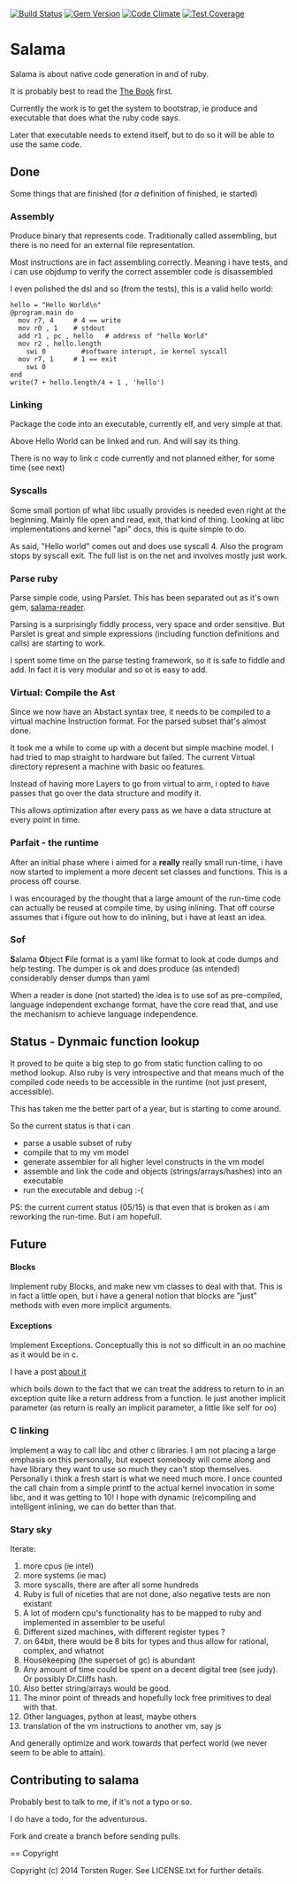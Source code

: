 [![Build Status](https://travis-ci.org/salama/salama.svg?branch=master)](https://travis-ci.org/salama/salama)
[![Gem Version](https://badge.fury.io/rb/salama.svg)](http://badge.fury.io/rb/salama)
[![Code Climate](https://codeclimate.com/github/salama/salama/badges/gpa.svg)](https://codeclimate.com/github/salama/salama)
[![Test Coverage](https://codeclimate.com/github/salama/salama/badges/coverage.svg)](https://codeclimate.com/github/salama/salama)

# Salama

Salama is about native code generation in and of ruby.

It is probably best to read the [The Book](http://dancinglightning.gitbooks.io/the-object-machine/content/) first.

Currently the work is to get the system to bootstrap, ie produce and executable that does what the ruby code says.

Later that executable needs to extend itself, but to do so it will be able to use the same code.

## Done

 Some things that are finished (for *a* definition of finished, ie started)

### Assembly

Produce binary that represents code.
Traditionally called assembling, but there is no need for an external file representation.

Most instructions are in fact assembling correctly. Meaning i have tests, and i can use objdump to
verify the correct assembler code is disassembled

I even polished the dsl and so (from the tests), this is a valid hello world:

    hello = "Hello World\n"
    @program.main do
      mov r7, 4     # 4 == write
      mov r0 , 1    # stdout
      add r1 , pc , hello   # address of "hello World"
      mov r2 , hello.length
    	swi 0         #software interupt, ie kernel syscall
      mov r7, 1     # 1 == exit
    	swi 0
    end
    write(7 + hello.length/4 + 1 , 'hello')

### Linking

Package the code into an executable, currently elf, and very simple at that.

Above Hello World can be linked and run. And will say its thing.

There is no way to link c code currently and not planned either, for some time (see next)

### Syscalls

Some small portion of what libc usually provides is needed even right at the beginning.
Mainly file open and read, exit, that kind of thing. Looking at libc implementations and
kernel "api" docs, this is quite simple to do.

As said, "Hello world" comes out and does use syscall 4.
Also the program stops by syscall exit.
The full list is on the net and involves mostly just work.

### Parse ruby

Parse simple code, using Parslet. This has been separated out as it's own gem, [salama-reader](https://github.com/salama/salama-reader).

Parsing is a surprisingly fiddly process, very space and order sensitive. But Parslet is great and
simple expressions (including function definitions and calls) are starting to work.

I spent some time on the parse testing framework, so it is safe to fiddle and add.
In fact it is very modular and  so ot is easy to add.

### Virtual: Compile the Ast

Since we now have an Abstact syntax tree, it needs to be compiled to a virtual machine Instruction format.
For the parsed subset that's almost done.

It took me a while to come up with a decent but simple machine model. I had tried to map straight to hardware
but failed. The current Virtual directory represent a machine with basic oo features.

Instead of having more Layers to go from virtual to arm, i opted to have passes that go over the data structure
and modify it.

This allows optimization after every pass as we have a data structure at every point in time.

### Parfait - the runtime

After an initial phase where i aimed for a **really** really small run-time, i have now started to
implement a more decent set classes and functions. This is a process off course.

I was encouraged by the thought that a large amount of the run-time code can actually be
reused at compile time, by using inlining. That off course assumes that i figure out how to do
inlining, but i have at least an idea.


### Sof

**S**alama **O**bject **F**ile format is a yaml like format to look at code dumps and help testing.
The dumper is ok and does produce (as intended) considerably denser dumps than yaml

When a reader is done (not started) the idea is to use sof as pre-compiled, language independent
exchange format, have the core read that, and use the mechanism to achieve language independence.

## Status - Dynmaic function lookup

It proved to be quite a big step to go from static function calling to oo method lookup.
Also ruby is very introspective and that means much of the compiled code needs to be accessible
in the runtime (not just present, accessible).

This has taken me the better part of a year, but is starting to come around.

So the current status is that i can

- parse a usable subset of ruby
- compile that to my vm model
- generate assembler for all higher level constructs in the vm model
- assemble and link the code and objects (strings/arrays/hashes) into an executable
- run the executable and debug :-(

PS: the current current status (05/15) is that even that is broken as i am reworking the run-time.
But i am hopefull.

## Future

#### Blocks

Implement ruby Blocks, and make new vm classes to deal with that. This is in fact a little open,
but i have a general notion that blocks are "just" methods with even more implicit arguments.

#### Exceptions

Implement Exceptions. Conceptually this is not so difficult in an oo machine as it would be in c.

I have a post [about it](http://salama.github.io/2014/06/27/an-exceptional-though.html)

which boils down to the fact that we can treat the address to return to in an exception quite
like a return address from a function. Ie just another implicit parameter
(as return is really an implicit parameter, a little like self for oo)

### C linking

Implement a way to call libc and other c libraries. I am not placing a large emphasis on this personally,
but expect somebody will come along and have library they want to use so much they can't stop themselves.
Personally i think a fresh start is what we need much more. I once counted the call chain from a simple
printf to the actual kernel invocation in some libc, and it was getting to 10!
I hope with dynamic (re)compiling and intelligent inlining, we can do better than that.

### Stary sky

Iterate:

1. more cpus (ie intel)
2. more systems (ie mac)
3. more syscalls, there are after all some hundreds
4. Ruby is full of niceties that are not done, also negative tests are non existant
5. A lot of modern cpu's functionality has to be mapped to ruby and implemented in assembler to be useful
6. Different sized machines, with different register types ?
7.  on 64bit, there would be 8 bits for types and thus allow for rational, complex, and whatnot
8. Housekeeping (the superset of gc) is abundant
9. Any amount of time could be spent on a decent digital tree (see judy). Or possibly Dr.Cliffs hash.
10. Also better string/arrays would be good.
11. The minor point of threads and hopefully lock free primitives to deal with that.
12. Other languages, python at least, maybe others
13. translation of the vm instructions to another vm, say js

And generally optimize and work towards that perfect world (we never seem to be able to attain).



Contributing to salama
-----------------------

Probably best to talk to me, if it's not a typo or so.

I do have a todo, for the adventurous.

Fork and create a branch before sending pulls.

== Copyright

Copyright (c) 2014 Torsten Ruger. See LICENSE.txt for
further details.
